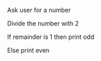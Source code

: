 Ask user for a number

Divide the number with 2

If remainder is 1 then print odd

Else print even 
